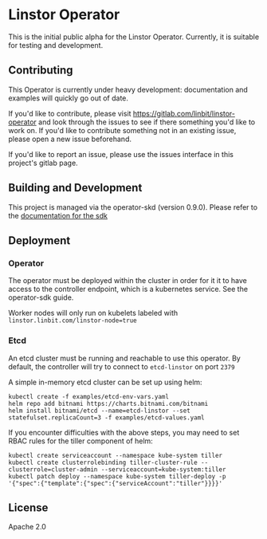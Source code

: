 # Linstor Operator

This is the initial public alpha for the Linstor Operator. Currently, it is
suitable for testing and development.

## Contributing

This Operator is currently under heavy development: documentation and examples will quickly
go out of date.

If you'd like to contribute, please visit https://gitlab.com/linbit/linstor-operator
and look through the issues to see if there something you'd like to work on. If
you'd like to contribute something not in an existing issue, please open a new
issue beforehand.

If you'd like to report an issue, please use the issues interface in this
project's gitlab page.

## Building and Development

This project is managed via the operator-skd (version 0.9.0). Please refer to
the [documentation for the sdk](https://github.com/operator-framework/operator-sdk/tree/v0.9.x)

## Deployment

### Operator

The operator must be deployed within the cluster in order for it it to have access
to the controller endpoint, which is a kubernetes service. See the operator-sdk
guide.

Worker nodes will only run on kubelets labeled with `linstor.linbit.com/linstor-node=true`

### Etcd

An etcd cluster must be running and reachable to use this operator. By default,
the controller will try to connect to `etcd-linstor` on port `2379`

A simple in-memory etcd cluster can be set up using helm:
```
kubectl create -f examples/etcd-env-vars.yaml
helm repo add bitnami https://charts.bitnami.com/bitnami
helm install bitnami/etcd --name=etcd-linstor --set statefulset.replicaCount=3 -f examples/etcd-values.yaml
```

If you encounter difficulties with the above steps, you may need to set RBAC
rules for the tiller component of helm:
```
kubectl create serviceaccount --namespace kube-system tiller
kubectl create clusterrolebinding tiller-cluster-rule --clusterrole=cluster-admin --serviceaccount=kube-system:tiller
kubectl patch deploy --namespace kube-system tiller-deploy -p '{"spec":{"template":{"spec":{"serviceAccount":"tiller"}}}}'
```

## License

Apache 2.0
